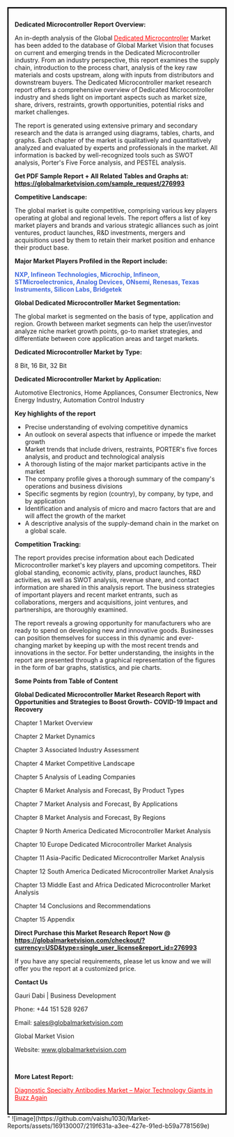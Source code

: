 <div style='border: 3px solid black; padding: 1em;'>

<strong>Dedicated Microcontroller Report Overview:</strong>

An in-depth analysis of the Global <a style='color: #ff0000;' href='https://globalmarketvision.com/reports/global-dedicated-microcontroller-market/276993'>Dedicated Microcontroller</a> Market has been added to the database of Global Market Vision that focuses on current and emerging trends in the Dedicated Microcontroller industry. From an industry perspective, this report examines the supply chain, introduction to the process chart, analysis of the key raw materials and costs upstream, along with inputs from distributors and downstream buyers. The Dedicated Microcontroller market research report offers a comprehensive overview of Dedicated Microcontroller industry and sheds light on important aspects such as market size, share, drivers, restraints, growth opportunities, potential risks and market challenges.

The report is generated using extensive primary and secondary research and the data is arranged using diagrams, tables, charts, and graphs. Each chapter of the market is qualitatively and quantitatively analyzed and evaluated by experts and professionals in the market. All information is backed by well-recognized tools such as SWOT analysis, Porter's Five Force analysis, and PESTEL analysis.

<strong>Get PDF Sample Report + All Related Tables and Graphs at</strong><strong>:</strong><strong> <a style='color: #ff0000;' href='https://globalmarketvision.com/sample_request/276993?utm_source=linkedinPulse&utm_medium=SN&utm_campaign=SN'><strong>https://globalmarketvision.com/sample_request/276993</strong></a></strong>

<strong>Competitive Landscape:</strong>

The global market is quite competitive, comprising various key players operating at global and regional levels. The report offers a list of key market players and brands and various strategic alliances such as joint ventures, product launches, R&amp;D investments, mergers and acquisitions used by them to retain their market position and enhance their product base.

<strong>Major Market Players Profiled in the Report include:</strong>

<strong style='color: #4169e1;'>NXP, Infineon Technologies, Microchip, Infineon, STMicroelectronics, Analog Devices, ONsemi, Renesas, Texas Instruments, Silicon Labs, Bridgetek</strong>

<strong>Global Dedicated Microcontroller Market Segmentation:</strong>

The global market is segmented on the basis of type, application and region. Growth between market segments can help the user/investor analyze niche market growth points, go-to market strategies, and differentiate between core application areas and target markets.

<strong>Dedicated Microcontroller Market by Type</strong><strong>:</strong>

8 Bit, 16 Bit, 32 Bit

<strong>Dedicated Microcontroller Market by</strong><strong> Application:</strong>

Automotive Electronics, Home Appliances, Consumer Electronics, New Energy Industry, Automation Control Industry

<strong>Key highlights of the report</strong>
<ul>
  <li>Precise understanding of evolving competitive dynamics</li>
  <li>An outlook on several aspects that influence or impede the market growth</li>
  <li>Market trends that include drivers, restraints, PORTER's five forces analysis, and product and technological analysis</li>
  <li>A thorough listing of the major market participants active in the market</li>
  <li>The company profile gives a thorough summary of the company's operations and business divisions</li>
  <li>Specific segments by region (country), by company, by type, and by application</li>
  <li>Identification and analysis of micro and macro factors that are and will affect the growth of the market</li>
  <li>A descriptive analysis of the supply-demand chain in the market on a global scale.</li>
</ul>
<strong>Competition Tracking:</strong>

The report provides precise information about each Dedicated Microcontroller market's key players and upcoming competitors. Their global standing, economic activity, plans, product launches, R&amp;D activities, as well as SWOT analysis, revenue share, and contact information are shared in this analysis report. The business strategies of important players and recent market entrants, such as collaborations, mergers and acquisitions, joint ventures, and partnerships, are thoroughly examined.

The report reveals a growing opportunity for manufacturers who are ready to spend on developing new and innovative goods. Businesses can position themselves for success in this dynamic and ever-changing market by keeping up with the most recent trends and innovations in the sector. For better understanding, the insights in the report are presented through a graphical representation of the figures in the form of bar graphs, statistics, and pie charts.

<strong>Some Points from Table of Content</strong>

<strong>Global Dedicated Microcontroller Market Research Report with Opportunities and Strategies to Boost Growth- COVID-19 Impact and Recovery</strong>

Chapter 1 Market Overview

Chapter 2 Market Dynamics

Chapter 3 Associated Industry Assessment

Chapter 4 Market Competitive Landscape

Chapter 5 Analysis of Leading Companies

Chapter 6 Market Analysis and Forecast, By Product Types

Chapter 7 Market Analysis and Forecast, By Applications

Chapter 8 Market Analysis and Forecast, By Regions

Chapter 9 North America Dedicated Microcontroller Market Analysis

Chapter 10 Europe Dedicated Microcontroller Market Analysis

Chapter 11 Asia-Pacific Dedicated Microcontroller Market Analysis

Chapter 12 South America Dedicated Microcontroller Market Analysis

Chapter 13 Middle East and Africa Dedicated Microcontroller Market Analysis

Chapter 14 Conclusions and Recommendations

Chapter 15 Appendix

<strong>Direct Purchase this Market Research Report Now @ <a style='color: #ff0000;' href='https://globalmarketvision.com/checkout/?currency=USD&type=single_user_license&report_id=276993?utm_source=linkedinPulse&utm_medium=SN&utm_campaign=SN'><strong>https://globalmarketvision.com/checkout/?currency=USD&type=single_user_license&report_id=276993</strong></a></strong>

If you have any special requirements, please let us know and we will offer you the report at a customized price.
<p id='ember58' class='ember-view reader-content-blocks__paragraph'><strong>Contact Us</strong></p>
<p id='ember59' class='ember-view reader-content-blocks__paragraph'>Gauri Dabi | Business Development</p>
<p id='ember60' class='ember-view reader-content-blocks__paragraph'>Phone: +44 151 528 9267</p>
Email: <a href='mailto:sales@globalmarketvision.com'>sales@globalmarketvision.com</a>

Global Market Vision

Website: <a href='http://www.globalmarketvision.com/'>www.globalmarketvision.com</a>

&nbsp;

<strong>More Latest Report:</strong>

<a style='color: #ff0000;' href='https://medium.com/@rucharoy818/diagnostic-specialty-antibodies-market-major-technology-giants-in-buzz-again-1eb697538afe'>Diagnostic Specialty Antibodies Market – Major Technology Giants in Buzz Again</a>

</div>"
![image](https://github.com/vaishu1030/Market-Reports/assets/169130007/219f631a-a3ee-427e-91ed-b59a7781569e)
